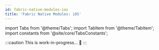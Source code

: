 ```yaml
---
id: fabric-native-modules-ios
title: 'Fabric Native Modules: iOS'
---
```


import Tabs from '@theme/Tabs'; import TabItem from '@theme/TabItem'; import constants from '@site/core/TabsConstants';

:::caution
This is work-in-progress... 👷
:::
